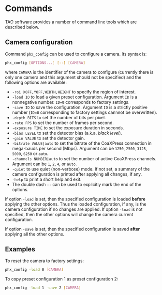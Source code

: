 # Commands

TAO software provides a number of command line tools which are described below.


## Camera configuration

Command `phx_config` can be used to configure a camera.
Its syntax is:

```.sh
phx_config [OPTIONS...] [--] [CAMERA]
```

where `CAMERA` is the identifier of the camera to configure (currently
there is only one camera and this argument should not be specified) and the
following options are available:

* `-roi XOFF,YOFF,WIDTH,HEIGHT` to specify the region of interest.
* `-load ID` to load a given preset configuration.  Argument `ID` is a
  nonnegative number.  `ID=0` corresponds to factory settings.
* `-save ID` to save the configuration.  Argument `ID` is a strictly positive
  number (`ID=0` corresponding to factory settings cannnot be overwritten).
* `-depth BITS` to set the number of bits per pixel.
* `-rate FPS` to set the number of frames per second.
* `-exposure TIME` to set the exposure duration in seconds.
* `-bias LEVEL` to set the detector bias (a.k.a. *black level*).
* `-gain VALUE` to set the detector gain.
* `-bitrate VALUE|auto` to set the bitrate of the CoaXPress connection in
  mega-bauds per second (Mbps).  Argument can be `1250`, `2500`, `3125`,
  `5000`, `6250` or `auto`.
* `-channels NUMBER|auto` to set the number of active CoaXPress channels.
  Argument can be `1`, `2`, `4`, or `auto`.
* `-quiet` to use quiet (non-verbose) mode.  If not set, a summary of the
  camera configuration is printed after applying all changes, if any.
* `-help` to print a short help and exit.
* The double dash `--` can be used to explicitly mark the end of the options.

If option `-load` is set, then the specified configuration is loaded **before**
applying the other options.  Thus the loaded configuration, if any, is the
camera configuration if no changes are applied.  If option `-load` is not
specified, then the other options will change the camera current configuration.

If option `-save` is set, then the specified configuration is saved **after**
applying all the other options.

## Examples

To reset the camera to factory settings:
```.sh
phx_config -load 0 [CAMERA]
```

To copy preset configuration 1 as preset configuration 2:
```.sh
phx_config -load 1 -save 2 [CAMERA]
```
